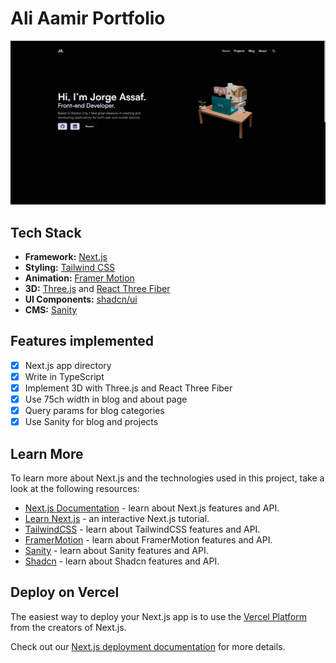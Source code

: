 # Ali Aamir Portfolio

[![Jorge Assaf](./public/images/screenshot/landing-page-screenshot.png)](https://jorgeassaf.vercel.app/)

## Tech Stack

- **Framework:** [Next.js](https://nextjs.org)
- **Styling:** [Tailwind CSS](https://tailwindcss.com)
- **Animation:** [Framer Motion](https://www.framer.com/motion/)
- **3D:** [Three.js](https://threejs.org) and [React Three Fiber](https://docs.pmnd.rs/react-three-fiber/getting-started/introduction)
- **UI Components:** [shadcn/ui](https://ui.shadcn.com)
- **CMS:** [Sanity](https://sanity.io)

## Features implemented

- [x] Next.js app directory
- [x] Write in TypeScript
- [x] Implement 3D with Three.js and React Three Fiber
- [x] Use 75ch width in blog and about page
- [x] Query params for blog categories
- [x] Use Sanity for blog and projects

## Learn More

To learn more about Next.js and the technologies used in this project, take a look at the following resources:

- [Next.js Documentation](https://nextjs.org/docs) - learn about Next.js features and API.
- [Learn Next.js](https://nextjs.org/learn) - an interactive Next.js tutorial.
- [TailwindCSS](https://tailwindcss.com/docs) - learn about TailwindCSS features and API.
- [FramerMotion](https://www.framer.com/motion/) - learn about
  FramerMotion features and API.
- [Sanity](https://www.sanity.io/docs) - learn about Sanity features and API.
- [Shadcn](https://ui.shadcn.com/) - learn about Shadcn features and API.

## Deploy on Vercel

The easiest way to deploy your Next.js app is to use the [Vercel Platform](https://vercel.com/new?utm_medium=default-template&filter=next.js&utm_source=create-next-app&utm_campaign=create-next-app-readme) from the creators of Next.js.

Check out our [Next.js deployment documentation](https://nextjs.org/docs/deployment) for more details.
